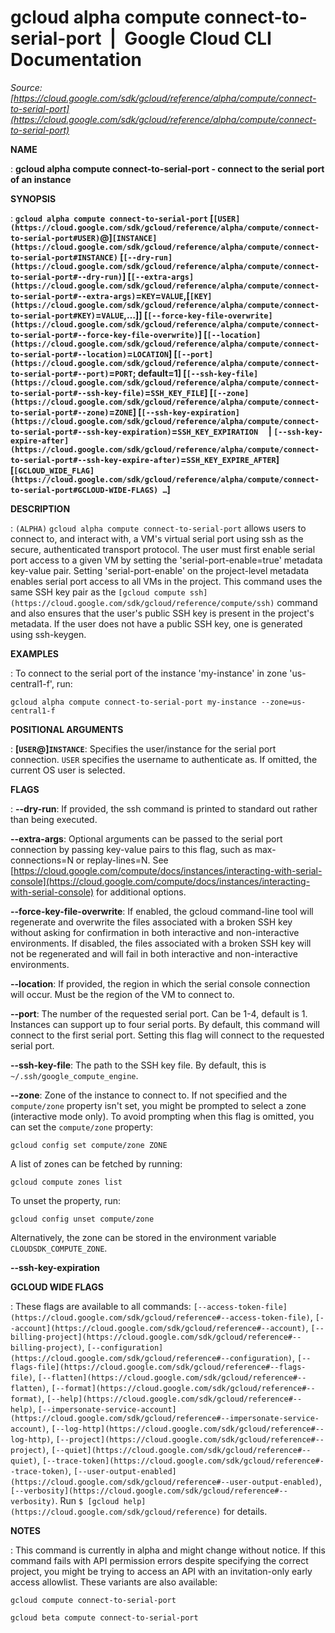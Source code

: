 # gcloud alpha compute connect-to-serial-port  |  Google Cloud CLI Documentation

*Source: [https://cloud.google.com/sdk/gcloud/reference/alpha/compute/connect-to-serial-port](https://cloud.google.com/sdk/gcloud/reference/alpha/compute/connect-to-serial-port)*

**NAME**

: **gcloud alpha compute connect-to-serial-port - connect to the serial port of an instance**

**SYNOPSIS**

: **`gcloud alpha compute connect-to-serial-port` [`[USER](https://cloud.google.com/sdk/gcloud/reference/alpha/compute/connect-to-serial-port#USER)`@]`[INSTANCE](https://cloud.google.com/sdk/gcloud/reference/alpha/compute/connect-to-serial-port#INSTANCE)` [`[--dry-run](https://cloud.google.com/sdk/gcloud/reference/alpha/compute/connect-to-serial-port#--dry-run)`] [`[--extra-args](https://cloud.google.com/sdk/gcloud/reference/alpha/compute/connect-to-serial-port#--extra-args)`=`KEY`=`VALUE`,[`[KEY](https://cloud.google.com/sdk/gcloud/reference/alpha/compute/connect-to-serial-port#KEY)`=`VALUE`,…]] [`[--force-key-file-overwrite](https://cloud.google.com/sdk/gcloud/reference/alpha/compute/connect-to-serial-port#--force-key-file-overwrite)`] [`[--location](https://cloud.google.com/sdk/gcloud/reference/alpha/compute/connect-to-serial-port#--location)`=`LOCATION`] [`[--port](https://cloud.google.com/sdk/gcloud/reference/alpha/compute/connect-to-serial-port#--port)`=`PORT`; default=1] [`[--ssh-key-file](https://cloud.google.com/sdk/gcloud/reference/alpha/compute/connect-to-serial-port#--ssh-key-file)`=`SSH_KEY_FILE`] [`[--zone](https://cloud.google.com/sdk/gcloud/reference/alpha/compute/connect-to-serial-port#--zone)`=`ZONE`] [`[--ssh-key-expiration](https://cloud.google.com/sdk/gcloud/reference/alpha/compute/connect-to-serial-port#--ssh-key-expiration)`=`SSH_KEY_EXPIRATION`     | `[--ssh-key-expire-after](https://cloud.google.com/sdk/gcloud/reference/alpha/compute/connect-to-serial-port#--ssh-key-expire-after)`=`SSH_KEY_EXPIRE_AFTER`] [`[GCLOUD_WIDE_FLAG](https://cloud.google.com/sdk/gcloud/reference/alpha/compute/connect-to-serial-port#GCLOUD-WIDE-FLAGS) …`]**

**DESCRIPTION**

: `(ALPHA)` `gcloud alpha compute connect-to-serial-port`
allows users to connect to, and interact with, a VM's virtual serial port using
ssh as the secure, authenticated transport protocol.
The user must first enable serial port access to a given VM by setting the
'serial-port-enable=true' metadata key-value pair. Setting 'serial-port-enable'
on the project-level metadata enables serial port access to all VMs in the
project.
This command uses the same SSH key pair as the `[gcloud compute ssh](https://cloud.google.com/sdk/gcloud/reference/compute/ssh)` command
and also ensures that the user's public SSH key is present in the project's
metadata. If the user does not have a public SSH key, one is generated using
ssh-keygen.

**EXAMPLES**

: To connect to the serial port of the instance 'my-instance' in zone
'us-central1-f', run:

```
gcloud alpha compute connect-to-serial-port my-instance --zone=us-central1-f
```

**POSITIONAL ARGUMENTS**

: **[`USER`@]`INSTANCE`**:
Specifies the user/instance for the serial port connection.
``USER`` specifies the username to authenticate
as. If omitted, the current OS user is selected.

**FLAGS**

: **--dry-run**:
If provided, the ssh command is printed to standard out rather than being
executed.

**--extra-args**:
Optional arguments can be passed to the serial port connection by passing
key-value pairs to this flag, such as max-connections=N or replay-lines=N. See
[https://cloud.google.com/compute/docs/instances/interacting-with-serial-console](https://cloud.google.com/compute/docs/instances/interacting-with-serial-console)
for additional options.

**--force-key-file-overwrite**:
If enabled, the gcloud command-line tool will regenerate and overwrite the files
associated with a broken SSH key without asking for confirmation in both
interactive and non-interactive environments.
If disabled, the files associated with a broken SSH key will not be regenerated
and will fail in both interactive and non-interactive environments.

**--location**:
If provided, the region in which the serial console connection will occur. Must
be the region of the VM to connect to.

**--port**:
The number of the requested serial port. Can be 1-4, default is 1.
Instances can support up to four serial ports. By default, this command will
connect to the first serial port. Setting this flag will connect to the
requested serial port.

**--ssh-key-file**:
The path to the SSH key file. By default, this is
``~/.ssh/google_compute_engine``.

**--zone**:
Zone of the instance to connect to. If not specified and the
``compute/zone`` property isn't set, you might
be prompted to select a zone (interactive mode only).
To avoid prompting when this flag is omitted, you can set the
``compute/zone`` property:

```
gcloud config set compute/zone ZONE
```

A list of zones can be fetched by running:

```
gcloud compute zones list
```

To unset the property, run:

```
gcloud config unset compute/zone
```

Alternatively, the zone can be stored in the environment variable
``CLOUDSDK_COMPUTE_ZONE``.

**--ssh-key-expiration**

**GCLOUD WIDE FLAGS**

: These flags are available to all commands: `[--access-token-file](https://cloud.google.com/sdk/gcloud/reference#--access-token-file)`,
`[--account](https://cloud.google.com/sdk/gcloud/reference#--account)`, `[--billing-project](https://cloud.google.com/sdk/gcloud/reference#--billing-project)`,
`[--configuration](https://cloud.google.com/sdk/gcloud/reference#--configuration)`,
`[--flags-file](https://cloud.google.com/sdk/gcloud/reference#--flags-file)`,
`[--flatten](https://cloud.google.com/sdk/gcloud/reference#--flatten)`, `[--format](https://cloud.google.com/sdk/gcloud/reference#--format)`, `[--help](https://cloud.google.com/sdk/gcloud/reference#--help)`, `[--impersonate-service-account](https://cloud.google.com/sdk/gcloud/reference#--impersonate-service-account)`,
`[--log-http](https://cloud.google.com/sdk/gcloud/reference#--log-http)`,
`[--project](https://cloud.google.com/sdk/gcloud/reference#--project)`, `[--quiet](https://cloud.google.com/sdk/gcloud/reference#--quiet)`, `[--trace-token](https://cloud.google.com/sdk/gcloud/reference#--trace-token)`, `[--user-output-enabled](https://cloud.google.com/sdk/gcloud/reference#--user-output-enabled)`,
`[--verbosity](https://cloud.google.com/sdk/gcloud/reference#--verbosity)`.
Run `$ [gcloud help](https://cloud.google.com/sdk/gcloud/reference)` for details.

**NOTES**

: This command is currently in alpha and might change without notice. If this
command fails with API permission errors despite specifying the correct project,
you might be trying to access an API with an invitation-only early access
allowlist. These variants are also available:

```
gcloud compute connect-to-serial-port
```

```
gcloud beta compute connect-to-serial-port
```